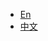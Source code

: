 <!--
 * @Author: your name
 * @Date: 2020-07-02 14:32:16
 * @LastEditTime: 2020-07-02 14:32:27
 * @LastEditors: Please set LastEditors
 * @Description: 导航栏
 * @FilePath: /rys-blog/_navbar.md
--> 
* [En](/)
* [中文](/zh-cn/)